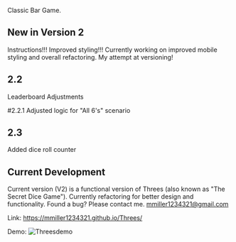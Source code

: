 
Classic Bar Game. 

## New in Version 2
Instructions!!!
Improved styling!!!
Currently working on improved mobile styling and overall refactoring. 
My attempt at versioning!

## 2.2
Leaderboard Adjustments

#2.2.1
Adjusted logic for "All 6's" scenario

## 2.3
Added dice roll counter

## Current Development
Current version (V2) is a functional version of Threes (also known as "The Secret Dice Game"). Currently refactoring for better design and functionality. Found a bug? Please contact me. mmiller1234321@gmail.com

Link:
https://mmiller1234321.github.io/Threes/

Demo:
![Threesdemo](https://github.com/mmiller1234321/Threes/assets/148365315/829dfba1-a464-48e7-9c8e-29b83241c1f3)

